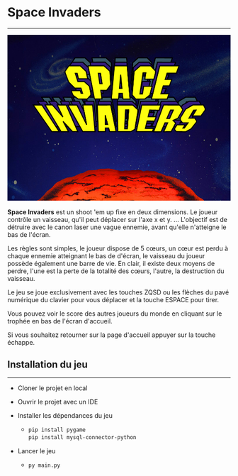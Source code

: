 # Space Invaders

------

![image-20210427174651310](assets/readme.png)

**Space Invaders** est un shoot 'em up fixe en deux dimensions. Le joueur contrôle un vaisseau, qu'il peut déplacer sur l'axe x et y. ... L'objectif est de détruire avec le canon laser une vague ennemie, avant qu'elle n'atteigne le bas de l'écran.

Les règles sont simples, le joueur dispose de 5 cœurs, un cœur est perdu à chaque ennemie atteignant le bas de d'écran, le vaisseau du joueur possède également une barre de vie. En clair, il existe deux moyens de perdre, l'une est la perte de la totalité des cœurs, l'autre, la destruction du vaisseau.

Le jeu se joue exclusivement avec les touches ZQSD ou les flèches du pavé numérique du clavier pour vous déplacer et la touche ESPACE pour tirer.

Vous pouvez voir le score des autres joueurs du monde en cliquant sur le trophée en bas de l'écran d'accueil.

Si vous souhaitez retourner sur la page d'accueil appuyer sur la touche échappe.



## Installation du jeu

------

- Cloner le projet en local

- Ouvrir le projet avec un IDE

- Installer les dépendances du jeu

  - ```bash
    pip install pygame
    pip install mysql-connector-python
    ```

- Lancer le jeu

  - ```
    py main.py
    ```
